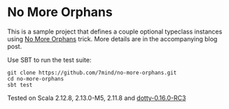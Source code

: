 # No More Orphans

This is a sample project that defines a couple optional typeclass instances using [No More Orphans](https://blog.7mind.io/no-more-orphans.html) trick.
More details are in the accompanying blog post.

Use SBT to run the test suite:

```
git clone https://github.com/7mind/no-more-orphans.git
cd no-more-orphans
sbt test
```

Tested on Scala 2.12.8, 2.13.0-M5, 2.11.8 and [dotty-0.16.0-RC3](https://github.com/7mind/no-more-orphans/tree/dotty)
